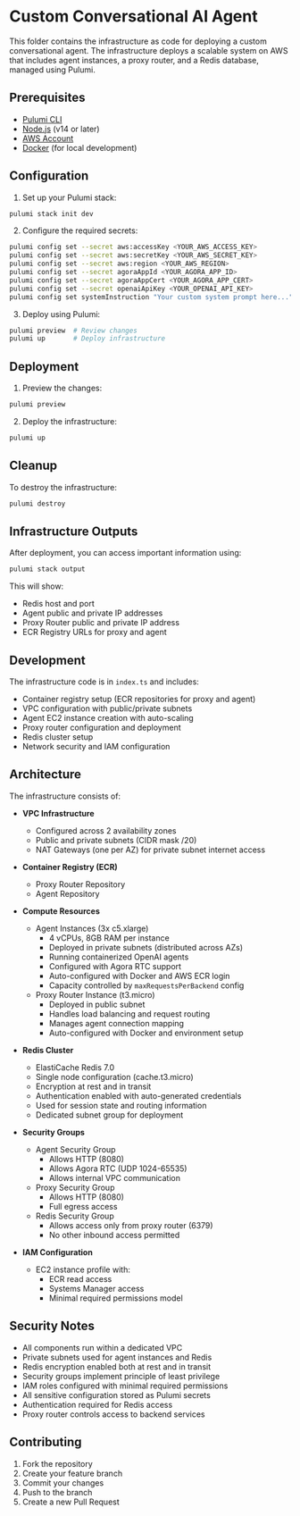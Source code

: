 # Custom Conversational AI Agent

This folder contains the infrastructure as code for deploying a custom conversational agent. The infrastructure deploys a scalable system on AWS that includes agent instances, a proxy router, and a Redis database, managed using Pulumi.

## Prerequisites

- [Pulumi CLI](https://www.pulumi.com/docs/get-started/install/)
- [Node.js](https://nodejs.org/) (v14 or later)
- [AWS Account](https://aws.amazon.com/)
- [Docker](https://www.docker.com/get-started) (for local development)

## Configuration

1. Set up your Pulumi stack:

```bash
pulumi stack init dev
```

2. Configure the required secrets:

```bash
pulumi config set --secret aws:accessKey <YOUR_AWS_ACCESS_KEY>
pulumi config set --secret aws:secretKey <YOUR_AWS_SECRET_KEY>
pulumi config set --secret aws:region <YOUR_AWS_REGION>
pulumi config set --secret agoraAppId <YOUR_AGORA_APP_ID>
pulumi config set --secret agoraAppCert <YOUR_AGORA_APP_CERT>
pulumi config set --secret openaiApiKey <YOUR_OPENAI_API_KEY>
pulumi config set systemInstruction "Your custom system prompt here..."
```

3. Deploy using Pulumi:

```bash
pulumi preview  # Review changes
pulumi up       # Deploy infrastructure
```

## Deployment

1. Preview the changes:

```bash
pulumi preview
```

2. Deploy the infrastructure:

```bash
pulumi up
```

## Cleanup

To destroy the infrastructure:

```bash
pulumi destroy
```

## Infrastructure Outputs

After deployment, you can access important information using:

```bash
pulumi stack output
```

This will show:

- Redis host and port
- Agent public and private IP addresses
- Proxy Router public and private IP address
- ECR Registry URLs for proxy and agent

## Development

The infrastructure code is in `index.ts` and includes:

- Container registry setup (ECR repositories for proxy and agent)
- VPC configuration with public/private subnets
- Agent EC2 instance creation with auto-scaling
- Proxy router configuration and deployment
- Redis cluster setup
- Network security and IAM configuration

## Architecture

The infrastructure consists of:

- **VPC Infrastructure**

  - Configured across 2 availability zones
  - Public and private subnets (CIDR mask /20)
  - NAT Gateways (one per AZ) for private subnet internet access

- **Container Registry (ECR)**

  - Proxy Router Repository
  - Agent Repository

- **Compute Resources**

  - Agent Instances (3x c5.xlarge)
    - 4 vCPUs, 8GB RAM per instance
    - Deployed in private subnets (distributed across AZs)
    - Running containerized OpenAI agents
    - Configured with Agora RTC support
    - Auto-configured with Docker and AWS ECR login
    - Capacity controlled by `maxRequestsPerBackend` config
  - Proxy Router Instance (t3.micro)
    - Deployed in public subnet
    - Handles load balancing and request routing
    - Manages agent connection mapping
    - Auto-configured with Docker and environment setup

- **Redis Cluster**

  - ElastiCache Redis 7.0
  - Single node configuration (cache.t3.micro)
  - Encryption at rest and in transit
  - Authentication enabled with auto-generated credentials
  - Used for session state and routing information
  - Dedicated subnet group for deployment

- **Security Groups**

  - Agent Security Group
    - Allows HTTP (8080)
    - Allows Agora RTC (UDP 1024-65535)
    - Allows internal VPC communication
  - Proxy Security Group
    - Allows HTTP (8080)
    - Full egress access
  - Redis Security Group
    - Allows access only from proxy router (6379)
    - No other inbound access permitted

- **IAM Configuration**
  - EC2 instance profile with:
    - ECR read access
    - Systems Manager access
    - Minimal required permissions model

## Security Notes

- All components run within a dedicated VPC
- Private subnets used for agent instances and Redis
- Redis encryption enabled both at rest and in transit
- Security groups implement principle of least privilege
- IAM roles configured with minimal required permissions
- All sensitive configuration stored as Pulumi secrets
- Authentication required for Redis access
- Proxy router controls access to backend services

## Contributing

1. Fork the repository
2. Create your feature branch
3. Commit your changes
4. Push to the branch
5. Create a new Pull Request
